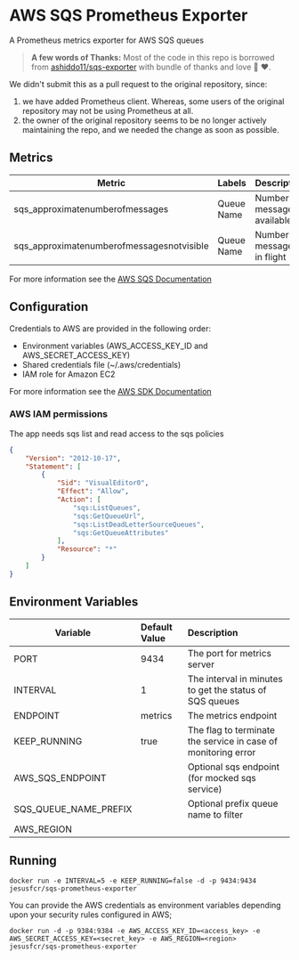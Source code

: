 # AWS SQS Prometheus Exporter

A Prometheus metrics exporter for AWS SQS queues

> **A few words of Thanks:** Most of the code in this repo is borrowed from [ashiddo11/sqs-exporter](https://github.com/ashiddo11/sqs-exporter) with bundle of thanks and love :pray: :heart:.

We didn't submit this as a pull request to the original repository, since:
1.  we have added Prometheus client. Whereas, some users of the original repository may not be using Prometheus at all.
2.  the owner of the original repository seems to be no longer actively maintaining the repo, and we needed the change as soon as possible.

## Metrics

| Metric  | Labels | Description |
| ------  | ------ | ----------- |
| sqs_approximatenumberofmessages | Queue Name | Number of messages available |
| sqs_approximatenumberofmessagesnotvisible | Queue Name | Number of messages in flight |

For more information see the [AWS SQS Documentation](https://docs.aws.amazon.com/AWSSimpleQueueService/latest/SQSDeveloperGuide/sqs-message-attributes.html)

## Configuration

Credentials to AWS are provided in the following order:

- Environment variables (AWS\_ACCESS\_KEY\_ID and AWS\_SECRET\_ACCESS\_KEY)
- Shared credentials file (~/.aws/credentials)
- IAM role for Amazon EC2

For more information see the [AWS SDK Documentation](https://docs.aws.amazon.com/sdk-for-go/v1/developer-guide/configuring-sdk.html)

### AWS IAM permissions

The app needs sqs list and read access to the sqs policies

```json
{
    "Version": "2012-10-17",
    "Statement": [
        {
            "Sid": "VisualEditor0",
            "Effect": "Allow",
            "Action": [
                "sqs:ListQueues",
                "sqs:GetQueueUrl",
                "sqs:ListDeadLetterSourceQueues",
                "sqs:GetQueueAttributes"
            ],
            "Resource": "*"
        }
    ]
}
```

## Environment Variables

| Variable      | Default Value | Description                                                  |
|---------------|:---------|:-------------------------------------------------------------|
| PORT          | 9434     | The port for metrics server                                  |
| INTERVAL      | 1        | The interval in minutes to get the status of SQS queues      |
| ENDPOINT      | metrics  | The metrics endpoint                                         |
| KEEP_RUNNING  | true     | The flag to terminate the service in case of monitoring error |
| AWS_SQS_ENDPOINT | | Optional sqs endpoint (for mocked sqs service)  |
| SQS_QUEUE_NAME_PREFIX | | Optional prefix queue name to filter |
| AWS_REGION | |  |


## Running

```docker run -e INTERVAL=5 -e KEEP_RUNNING=false -d -p 9434:9434 jesusfcr/sqs-prometheus-exporter```

You can provide the AWS credentials as environment variables depending upon your security rules configured in AWS;

```docker run -d -p 9384:9384 -e AWS_ACCESS_KEY_ID=<access_key> -e AWS_SECRET_ACCESS_KEY=<secret_key> -e AWS_REGION=<region>  jesusfcr/sqs-prometheus-exporter```
